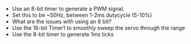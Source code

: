 * Use an 8-bit timer to generate a PWM signal.
* Set this to be ~50Hz, between 1-2ms dutycycle (5-10%)
* What are the issues with using an 8 bit?
* Use the 16-bit Timer1 to smoothly sweep the servo through the range
* Use the 8-bit timer to generate 1ms ticks

